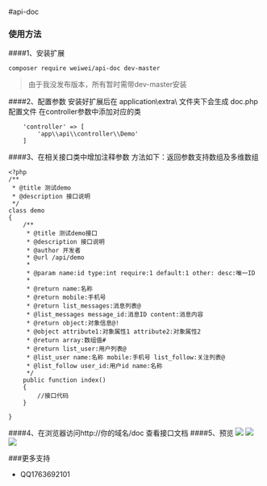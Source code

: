 #api-doc

### 使用方法
####1、安装扩展
```
composer require weiwei/api-doc dev-master
```
>由于我没发布版本，所有暂时需带dev-master安装

####2、配置参数
安装好扩展后在 application\extra\ 文件夹下会生成 doc.php 配置文件
在controller参数中添加对应的类
```
    'controller' => [
        'app\\api\\controller\\Demo'
    ]
```
####3、在相关接口类中增加注释参数
方法如下：返回参数支持数组及多维数组
```
<?php
/**
 * @title 测试demo
 * @description 接口说明
 */
class demo
{
    /**
     * @title 测试demo接口
     * @description 接口说明
     * @author 开发者
     * @url /api/demo
     *
     * @param name:id type:int require:1 default:1 other: desc:唯一ID
     *
     * @return name:名称
     * @return mobile:手机号
     * @return list_messages:消息列表@
     * @list_messages message_id:消息ID content:消息内容
     * @return object:对象信息@!
     * @object attribute1:对象属性1 attribute2:对象属性2
     * @return array:数组值#
     * @return list_user:用户列表@
     * @list_user name:名称 mobile:手机号 list_follow:关注列表@
     * @list_follow user_id:用户id name:名称
     */
    public function index()
    {
        //接口代码
    }

}
```
####4、在浏览器访问http://你的域名/doc 查看接口文档
####5、预览
![](https://static.oschina.net/uploads/img/201704/17101409_tAgD.png)
![](https://static.oschina.net/uploads/img/201704/17101348_XuUz.png)
![](https://static.oschina.net/uploads/img/201704/17101306_KePe.png)

###更多支持
- QQ1763692101